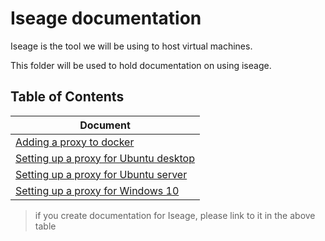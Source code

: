 <!-- Created by SQL Sith in 2024 -->
<!-- cspell: ignore Iseage -->

# Iseage documentation

Iseage is the tool we will be using to host virtual machines.

This folder will be used to hold documentation on using iseage.

## Table of Contents

|Document         |
|-----------------|
|[Adding a proxy to docker](./AddingAProxyForDocker.md)
|[Setting up a proxy for Ubuntu desktop](./SettingUpProxyForUbuntuDesktop.md)|
|[Setting up a proxy for Ubuntu server](./SettingUpProxyForUbuntuServer.md)|
|[Setting up a proxy for Windows 10](./SettingUpProxyForWindows10.md)|

> if you create documentation for Iseage, please link to it in the above table